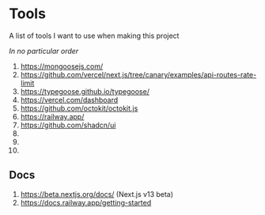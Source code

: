 # Tools 

A list of tools I want to use when making this project

*In no particular order* 

1. https://mongoosejs.com/
2. https://github.com/vercel/next.js/tree/canary/examples/api-routes-rate-limit
3. https://typegoose.github.io/typegoose/
4. https://vercel.com/dashboard
5. https://github.com/octokit/octokit.js
6. https://railway.app/
7. https://github.com/shadcn/ui
8.
9.
10.

## Docs 

1. https://beta.nextjs.org/docs/ (Next.js v13 beta)
2. https://docs.railway.app/getting-started